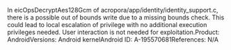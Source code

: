 In eicOpsDecryptAes128Gcm of acropora/app/identity/identity_support.c, there is a possible out of bounds write due to a missing bounds check. This could lead to local escalation of privilege with no additional execution privileges needed. User interaction is not needed for exploitation.Product: AndroidVersions: Android kernelAndroid ID: A-195570681References: N/A